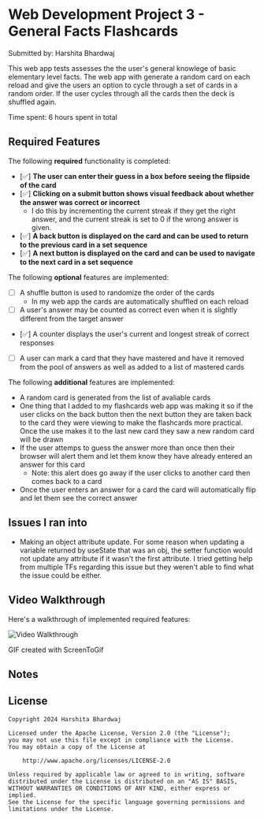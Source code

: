 # Web Development Project 3 - General Facts Flashcards

Submitted by: Harshita Bhardwaj

This web app tests assesses the the user's general knowlege of basic elementary level facts. The web app with generate a random card on each reload and give the users an option to cycle through a set of cards in a random order. If the user cycles through all the cards then the deck is shuffled again.

Time spent: 6 hours spent in total

## Required Features

The following **required** functionality is completed:

- [✅] **The user can enter their guess in a box before seeing the flipside of the card**
- [✅] **Clicking on a submit button shows visual feedback about whether the answer was correct or incorrect**
  - I do this by incrementing the current streak if they get the right answer, and the current streak is set to 0 if the wrong answer is given.
- [✅] **A back button is displayed on the card and can be used to return to the previous card in a set sequence**
- [✅] **A next button is displayed on the card and can be used to navigate to the next card in a set sequence**

The following **optional** features are implemented:

- [ ] A shuffle button is used to randomize the order of the cards
  - In my web app the cards are automatically shuffled on each reload
- [ ] A user's answer may be counted as correct even when it is slightly different from the target answer
- [✅] A counter displays the user's current and longest streak of correct responses
- [ ] A user can mark a card that they have mastered and have it removed from the pool of answers as well as added to a list of mastered cards

The following **additional** features are implemented:
- A random card is generated from the list of avaliable cards
- One thing that I added to my flashcards web app was making it so if the user clicks on the back button then the next button they are taken back to the card they were viewing to make the flashcards more practical. Once the use makes it to the last new card they saw a new random card will be drawn
- If the user attemps to guess the answer more than once then their browser will alert them and let them know they have already entered an answer for this card
  - Note: this alert does go away if the user clicks to another card then comes back to a card
- Once the user enters an answer for a card the card will automatically flip and let them see the correct answer

## Issues I ran into
- Making an object attribute update. For some reason when updating a variable returned by useState that was an obj, the setter function would not update any attribute if it wasn't the first attribute. I tried getting help from multiple TFs regarding this issue but they weren't able to find what the issue could be either.

## Video Walkthrough

Here's a walkthrough of implemented required features:

<img src='https://media.giphy.com/media/v1.Y2lkPTc5MGI3NjExYjB2cjJxa2NiNXNhczFhdGMxNWJuZG5ocHlpaTdhcDc1YTRhdWl3OCZlcD12MV9pbnRlcm5hbF9naWZfYnlfaWQmY3Q9Zw/XQmTvG7u53qjMWlptf/giphy.gif' title='Video Walkthrough' width='' alt='Video Walkthrough' />


<!-- Replace this with whatever GIF tool you used! -->
GIF created with ScreenToGif

## Notes

## License

    Copyright 2024 Harshita Bhardwaj

    Licensed under the Apache License, Version 2.0 (the "License");
    you may not use this file except in compliance with the License.
    You may obtain a copy of the License at

        http://www.apache.org/licenses/LICENSE-2.0

    Unless required by applicable law or agreed to in writing, software
    distributed under the License is distributed on an "AS IS" BASIS,
    WITHOUT WARRANTIES OR CONDITIONS OF ANY KIND, either express or implied.
    See the License for the specific language governing permissions and
    limitations under the License.